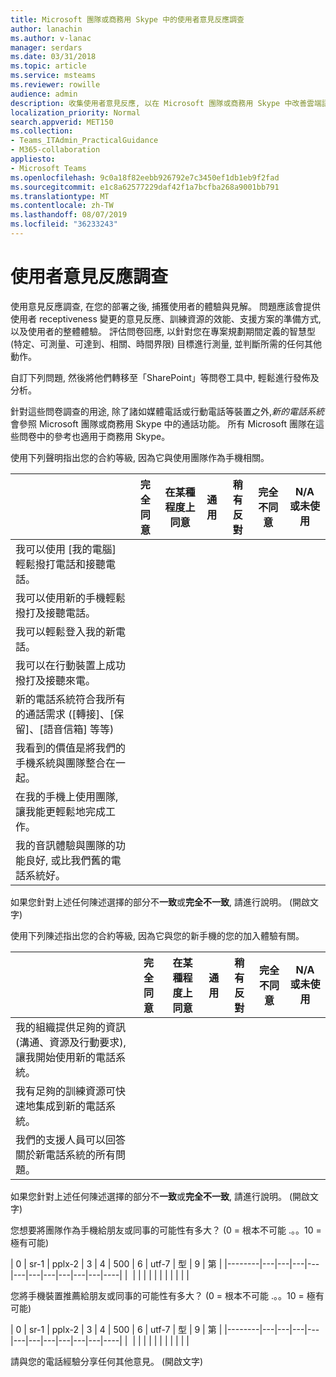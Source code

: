```yaml
---
title: Microsoft 團隊或商務用 Skype 中的使用者意見反應調查
author: lanachin
ms.author: v-lanac
manager: serdars
ms.date: 03/31/2018
ms.topic: article
ms.service: msteams
ms.reviewer: rowille
audience: admin
description: 收集使用者意見反應, 以在 Microsoft 團隊或商務用 Skype 中改善雲端語音實現。
localization_priority: Normal
search.appverid: MET150
ms.collection:
- Teams_ITAdmin_PracticalGuidance
- M365-collaboration
appliesto:
- Microsoft Teams
ms.openlocfilehash: 9c0a18f82eebb926792e7c3450ef1db1eb9f2fad
ms.sourcegitcommit: e1c8a62577229daf42f1a7bcfba268a9001bb791
ms.translationtype: MT
ms.contentlocale: zh-TW
ms.lasthandoff: 08/07/2019
ms.locfileid: "36233243"
---
```

# <a name="user-feedback-surveys"></a>使用者意見反應調查 

使用意見反應調查, 在您的部署之後, 捕獲使用者的體驗與見解。 問題應該會提供使用者 receptiveness 變更的意見反應、訓練資源的效能、支援方案的準備方式, 以及使用者的整體體驗。 評估問卷回應, 以針對您在專案規劃期間定義的智慧型 (特定、可測量、可達到、相關、時間界限) 目標進行測量, 並判斷所需的任何其他動作。

自訂下列問題, 然後將他們轉移至「SharePoint」等問卷工具中, 輕鬆進行發佈及分析。

針對這些問卷調查的用途, 除了諸如媒體電話或行動電話等裝置之外,*新的電話系統*會參照 Microsoft 團隊或商務用 Skype 中的通話功能。 所有 Microsoft 團隊在這些問卷中的參考也適用于商務用 Skype。

使用下列聲明指出您的合約等級, 因為它與使用團隊作為手機相關。 

|     &nbsp;                              | 完全同意 | 在某種程度上同意 | 通用 | 稍有反對 | 完全不同意 | N/A 或未使用 |
|--------------------------------------------------------------------------------------------------------------------------|----------------------|--------------------|-------------|-----------------------|-------------------------|------------------------|
| 我可以使用 [我的電腦] 輕鬆撥打電話和接聽電話。                                                             |                      |                    |             |                       |                         |                        |
| 我可以使用新的手機輕鬆撥打及接聽電話。                                              |                      |                    |             |                       |                         |                        |
| 我可以輕鬆登入我的新電話。                                                                              |                      |                    |             |                       |                         |                        |
| 我可以在行動裝置上成功撥打及接聽來電。                                                   |                      |                    |             |                       |                         |                        |
| 新的電話系統符合我所有的通話需求 ([轉接]、[保留]、[語音信箱] 等等)                                      |                      |                    |             |                       |                         |                        |
| 我看到的價值是將我們的手機系統與團隊整合在一起。                                                 |                      |                    |             |                       |                         |                        |
| 在我的手機上使用團隊, 讓我能更輕鬆地完成工作。                                          |                      |                    |             |                       |                         |                        |
| 我的音訊體驗與團隊的功能良好, 或比我們舊的電話系統好。                   |                      |                    |             |                       |                         |                        |

如果您針對上述任何陳述選擇的部分不**一致**或**完全不一致**, 請進行說明。 (開啟文字)

使用下列陳述指出您的合約等級, 因為它與您的新手機的您的加入體驗有關。  

|          &nbsp;                  | 完全同意 | 在某種程度上同意 | 通用 | 稍有反對 | 完全不同意 | N/A 或未使用 |
|----|----------------------|--------------------|-------------|-----------------------|-------------------------|------------------------|
| 我的組織提供足夠的資訊 (溝通、資源及行動要求), 讓我開始使用新的電話系統。 |                      |                    |             |                       |                         |                        |
| 我有足夠的訓練資源可快速地集成到新的電話系統。                                                          |                      |                    |             |                       |                         |                        |
| 我們的支援人員可以回答關於新電話系統的所有問題。                                                           |                      |                    |             |                       |                         |                        |

如果您針對上述任何陳述選擇的部分不**一致**或**完全不一致**, 請進行說明。 (開啟文字)

您想要將團隊作為手機給朋友或同事的可能性有多大？ (0 = 根本不可能 .。。10 = 極有可能)

| 0      | sr-1 | pplx-2 | 3 | 4 | 500 | 6 | utf-7 | 型 | 9 | 第 |
|--------|---|---|---|---|---|---|---|---|---|---|----|
|&nbsp; |&nbsp;|&nbsp;|&nbsp;|&nbsp;|&nbsp;|&nbsp;|&nbsp;|&nbsp;|&nbsp;|&nbsp;|

您將手機裝置推薦給朋友或同事的可能性有多大？ (0 = 根本不可能 .。。10 = 極有可能)  

| 0      | sr-1 | pplx-2 | 3 | 4 | 500 | 6 | utf-7 | 型 | 9 | 第 |
|--------|---|---|---|---|---|---|---|---|---|---|----|
|&nbsp; |&nbsp;|&nbsp;|&nbsp;|&nbsp;|&nbsp;|&nbsp;|&nbsp;|&nbsp;|&nbsp;|&nbsp;|


請與您的電話經驗分享任何其他意見。 (開啟文字)
